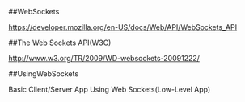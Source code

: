 ##WebSockets

https://developer.mozilla.org/en-US/docs/Web/API/WebSockets_API

##The Web Sockets API(W3C)

http://www.w3.org/TR/2009/WD-websockets-20091222/

##UsingWebSockets

Basic Client/Server App Using Web Sockets(Low-Level App)


	
	



